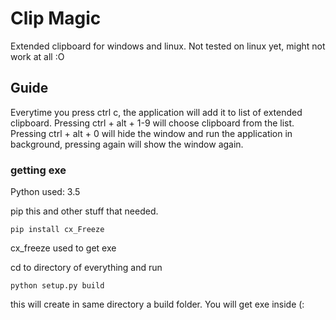 # Clip Magic

Extended clipboard for windows and linux.
Not tested on linux yet, might not work at all :O


## Guide

Everytime you press ctrl c, the application will add it to list of extended clipboard.
Pressing ctrl + alt + 1-9  will choose clipboard from the list.
Pressing ctrl + alt + 0  will hide the window and run the application in background, pressing again
will show the window again.


### getting exe

Python used: 3.5

pip this and other stuff that needed.

```
pip install cx_Freeze
```

cx_freeze used to get exe


cd to directory of everything and run

```
python setup.py build
```

this will create in same directory a build folder.
You will get exe inside (: